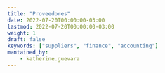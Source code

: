 ```yaml
---
title: "Proveedores"
date: 2022-07-20T00:00:00-03:00
lastmod: 2022-07-20T00:00:00-03:00
weight: 1
draft: false
keywords: ["suppliers", "finance", "accounting"]
mantained_by:
    - katherine.guevara
---
```


